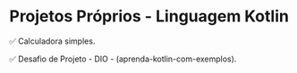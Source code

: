 # Projetos Próprios - Linguagem Kotlin

<p>
✅ Calculadora simples.
  
✅ Desafio de Projeto - DIO - (aprenda-kotlin-com-exemplos).

</p>
